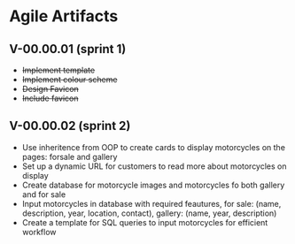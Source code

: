 # Agile Artifacts

## V-00.00.01 (sprint 1)

- ~~Implement template~~
- ~~Implement colour scheme~~
- ~~Design Favicon~~
- ~~Include favicon~~

## V-00.00.02 (sprint 2)

- Use inheritence from OOP to create cards to display motorcycles on the pages: forsale and gallery
- Set up a dynamic URL for customers to read more about motorcycles on display
- Create database for motorcycle images and motorcycles fo both gallery and for sale
- Input motorcycles in database with required feautures, for sale: (name, description, year, location, contact), gallery: (name, year, description)
- Create a template for SQL queries to input motorcycles for efficient workflow
